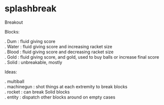 # splashbreak
Breakout

Blocks:

. Dum : fluid giving score<br>
. Water : fluid giving score and increasing racket size<br>
. Blood : fluid giving score and decreasing racket size<br>
. Gold : fluid giving score, and gold, used to buy balls or increase final score<br>
. Solid : unbreakable, mostly<br>

Ideas:

. multiball<br>
. machinegun : shot things at each extremity to break blocks<br>
. rocket : can break Solid blocks<br>
. entity : dispatch other blocks around on empty cases<br>
